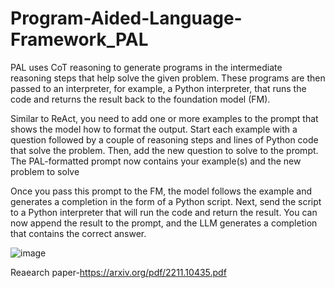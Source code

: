 # Program-Aided-Language-Framework_PAL
PAL uses CoT reasoning to generate programs in the intermediate reasoning steps
that help solve the given problem. These programs are then passed to an interpreter,
for example, a Python interpreter, that runs the code and returns the result back to
the foundation model (FM).

Similar to ReAct, you need to add one or more examples to the prompt that shows
the model how to format the output. Start each example with a question followed by a
couple of reasoning steps and lines of Python code that solve the problem. Then, add
the new question to solve to the prompt. The PAL-formatted prompt now contains
your example(s) and the new problem to solve

Once you pass this prompt to the FM, the model follows the example and generates
a completion in the form of a Python script. Next, send the script to a Python
interpreter that will run the code and return the result. You can now append the
result to the prompt, and the LLM generates a completion that contains the correct
answer.

![image](https://github.com/Jeevan672/Program-Aided-Language-Framework_PAL/assets/88030873/a4189590-3b65-478b-b8c8-b82ecfeb0404)


Reaearch paper-https://arxiv.org/pdf/2211.10435.pdf
